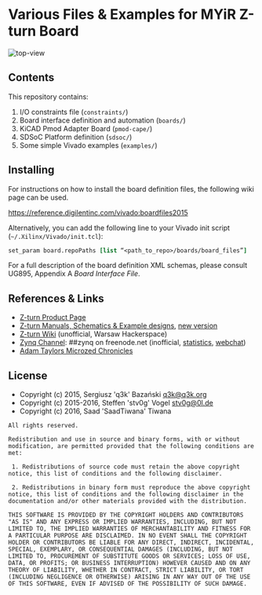 # Various Files & Examples for MYiR Z-turn Board

![top-view](http://www.myirtech.com/attached/image/20150129/zturntop.jpg)

## Contents

This repository contains:

 1. I/O constraints file (`constraints/`)
 2. Board interface definition and automation (`boards/`)
 3. KiCAD Pmod Adapter Board (`pmod-cape/`)
 4. SDSoC Platform definition (`sdsoc/`)
 5. Some simple Vivado examples (`examples/`)

## Installing

For instructions on how to install the board definition files, the following wiki page can be used.

https://reference.digilentinc.com/vivado:boardfiles2015

Alternatively, you can add the following line to your Vivado init script (`~/.Xilinx/Vivado/init.tcl`):

```tcl
set_param board.repoPaths [list “<path_to_repo>/boards/board_files”]
```

For a full description of the board definition XML schemas, please consult UG895, Appendix A *Board Interface File*.

## References & Links

 * [Z-turn Product Page](http://www.myirtech.com/list.asp?id=502)
 * [Z-turn Manuals, Schematics & Example designs](https://rwth-aachen.sciebo.de/index.php/s/f030d08ff42ee4faefcd63dc32e104bc), [new version](https://rwth-aachen.sciebo.de/index.php/s/MCzrMyyzyvRlRce)
 * [Z-turn Wiki](https://wiki.hackerspace.pl/projects:zturn-hackers) (unofficial, Warsaw Hackerspace)
 * [Zynq Channel](irc://##zynq@irc.freenode.net): ##zynq on freenode.net (inofficial, [statistics](https://dev.0l.dn42/irc/zynq/), [webchat](http://webchat.freenode.net?channels=%23%23zynq))
 * [Adam Taylors Microzed Chronicles](http://git.io/vtRGd)

## License

- Copyright (c) 2015, Sergiusz 'q3k' Bazański <q3k@q3k.org>
- Copyright (c) 2015-2016, Steffen 'stv0g' Vogel <stv0g@0l.de>
- Copyright (c) 2016, Saad 'SaadTiwana' Tiwana

```
All rights reserved.

Redistribution and use in source and binary forms, with or without modification, are permitted provided that the following conditions are met:

 1. Redistributions of source code must retain the above copyright notice, this list of conditions and the following disclaimer.

 2. Redistributions in binary form must reproduce the above copyright notice, this list of conditions and the following disclaimer in the documentation and/or other materials provided with the distribution.

THIS SOFTWARE IS PROVIDED BY THE COPYRIGHT HOLDERS AND CONTRIBUTORS "AS IS" AND ANY EXPRESS OR IMPLIED WARRANTIES, INCLUDING, BUT NOT LIMITED TO, THE IMPLIED WARRANTIES OF MERCHANTABILITY AND FITNESS FOR A PARTICULAR PURPOSE ARE DISCLAIMED. IN NO EVENT SHALL THE COPYRIGHT HOLDER OR CONTRIBUTORS BE LIABLE FOR ANY DIRECT, INDIRECT, INCIDENTAL, SPECIAL, EXEMPLARY, OR CONSEQUENTIAL DAMAGES (INCLUDING, BUT NOT LIMITED TO, PROCUREMENT OF SUBSTITUTE GOODS OR SERVICES; LOSS OF USE, DATA, OR PROFITS; OR BUSINESS INTERRUPTION) HOWEVER CAUSED AND ON ANY THEORY OF LIABILITY, WHETHER IN CONTRACT, STRICT LIABILITY, OR TORT (INCLUDING NEGLIGENCE OR OTHERWISE) ARISING IN ANY WAY OUT OF THE USE OF THIS SOFTWARE, EVEN IF ADVISED OF THE POSSIBILITY OF SUCH DAMAGE.
```
